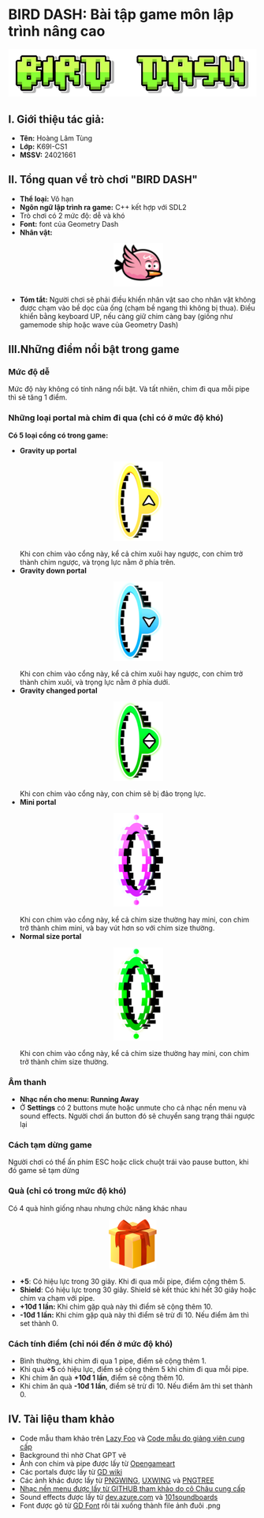 <h1> BIRD DASH: Bài tập game môn lập trình nâng cao</h1>
<p align="center"><img src="https://github.com/hoanglamtung261106/btapgame/blob/main/image/font/bird_dash.png">

<h2> I. Giới thiệu tác giả:</h2>
<ul>
<li><b>Tên:</b> Hoàng Lâm Tùng</li>
<li><b>Lớp:</b> K69I-CS1</li>
<li><b>MSSV:</b> 24021661</li>
</ul>

<h2>
 II. Tổng quan về trò chơi "BIRD DASH"
</h2>
<ul>
 <li><b>Thể loại:</b> Vô hạn</li>
 <li><b>Ngôn ngữ lập trình ra game:</b> C++ kết hợp với SDL2</li>
 <li>Trò chơi có 2 mức độ: dễ và khó</li>
 <li><b>Font:</b> font của Geometry Dash
 <li><b>Nhân vật:</b> <p align="center"><img src="https://github.com/hoanglamtung261106/btapgame/blob/main/image/frame/frame-1.png" width=100></p>
 <li><b>Tóm tắt:</b> Người chơi sẽ phải điều khiển nhân vật sao cho nhân vật không được chạm vào bề dọc của ống (chạm bề ngang thì không bị thua). Điều khiển bằng keyboard UP, nếu càng giữ chim càng bay (giống như gamemode ship hoặc wave của Geometry Dash)</li>
</ul>

<h2> III.Những điểm nổi bật trong game</h2>
<h3>Mức độ dễ</h3>
Mức độ này không có tính năng nổi bật. Và tất nhiên, chim đi qua mỗi pipe thì sẽ tăng 1 điểm.
<h3>Những loại portal mà chim đi qua (chỉ có ở mức độ khó)</h3>
<b>Có 5 loại cổng có trong game:</b>
<ul>
<li> <b>Gravity up portal</b><p align="center"><img src="https://github.com/hoanglamtung261106/btapgame/blob/main/image/portal/up_portal.png" width=100> </p>
Khi con chim vào cổng này, kể cả chim xuôi hay ngược, con chim trở thành chim ngược, và trọng lực nằm ở phía trên.</li>
<li> <b>Gravity down portal</b><p align="center"><img src="https://github.com/hoanglamtung261106/btapgame/blob/main/image/portal/down_portal.png" width=100> </p>
Khi con chim vào cổng này, kể cả chim xuôi hay ngược, con chim trở thành chim xuôi, và trọng lực nằm ở phía dưới.</li>
<li> <b>Gravity changed portal</b><p align="center"><img src="https://github.com/hoanglamtung261106/btapgame/blob/main/image/portal/down_or_up_portal.png" width=100> </p>
Khi con chim vào cổng này, con chim sẽ bị đảo trọng lực.</li>
<li> <b>Mini portal</b><p align="center"><img src="https://github.com/hoanglamtung261106/btapgame/blob/main/image/portal/mini_portal.png" width=100> </p>
Khi con chim vào cổng này, kể cả chim size thường hay mini, con chim trở thành chim mini, và bay vút hơn so với chim size thường.</li>
<li> <b>Normal size portal</b><p align="center"><img src="https://github.com/hoanglamtung261106/btapgame/blob/main/image/portal/big_portal.png" width=100> </p>
Khi con chim vào cổng này, kể cả chim size thường hay mini, con chim trở thành chim size thường.</li>
</ul>

<h3>Âm thanh</h3>
<ul>
 <li> <b> Nhạc nền cho menu: </b> <b>Running Away</b>
 <li> Ở <b>Settings</b> có 2 buttons mute hoặc unmute cho cả nhạc nền menu và sound effects. Người chơi ấn button đó sẽ chuyển sang trạng thái ngược lại</li>
</ul>

<h3>Cách tạm dừng game</h3>
Người chơi có thể ấn phím ESC hoặc click chuột trái vào pause button, khi đó game sẽ tạm dừng

<h3>Quà (chỉ có trong mức độ khó)</h3>
Có 4 quà hình giống nhau nhưng chức năng khác nhau<p align="center"><img src="https://github.com/hoanglamtung261106/btapgame/blob/main/image/gift.png"></p>
<ul>
 <li> <b>+5</b>: Có hiệu lực trong 30 giây. Khi đi qua mỗi pipe, điểm cộng thêm 5.</li>
 <li> <b>Shield</b>: Có hiệu lực trong 30 giây. Shield sẽ kết thúc khi hết 30 giây hoặc chim va chạm với pipe.</li>
 <li> <b>+10đ 1 lần:</b> Khi chim gặp quà này thì điểm sẽ cộng thêm 10.
 <li> <b>-10đ 1 lần:</b> Khi chim gặp quà này thì điểm sẽ trừ đi 10. Nếu điểm âm thì set thành 0.
</ul>

<h3>Cách tính điểm (chỉ nói đến ở mức độ khó)</h3>
<ul>
 <li>Bình thường, khi chim đi qua 1 pipe, điểm sẽ cộng thêm 1.</li>
 <li>Khi quà <b>+5</b> có hiệu lực, điểm sẽ cộng thêm 5 khi chim đi qua mỗi pipe.</li>
 <li>Khi chim ăn quà <b>+10đ 1 lần</b>, điểm sẽ cộng thêm 10.</li>
 <li>Khi chim ăn quà <b>-10đ 1 lần</b>, điểm sẽ trừ đi 10. Nếu điểm âm thì set thành 0.</li>
</ul>

<h2>IV. Tài liệu tham khảo</h2>
<ul>
 <li> Code mẫu tham khảo trên <a href="https://lazyfoo.net/tutorials/SDL/index.php"> Lazy Foo</a> và <a href="https://github.com/chauttm/advprogram/tree/master"> Code mẫu do giảng viên cung cấp</a></li>
 <li> Background thì nhờ Chat GPT vẽ</li>
 <li> Ảnh con chim và pipe được lấy từ <a href="https://opengameart.org/">Opengameart</a></li>
 <li> Các portals được lấy từ <a href="https://geometry-dash.fandom.com/wiki/Portals">GD wiki</a></li>
 <li> Các ảnh khác được lấy từ <a href="https://www.pngwing.com/en/free-png-zmfgs/download">PNGWING</a>, <a href="https://uxwing.com/pause-button-red-icon/">UXWING</a> và <a href="https://vi.pngtree.com/">PNGTREE
 <li> Nhạc nền menu được lấy từ <a href="https://github.com/chauttm/gameProject/blob/main/09_sound_and_music/assets/RunningAway.mp3">GITHUB tham khảo do cô Châu cung cấp</a>
 <li> Sound effects được lấy từ <a href="https://dev.azure.com/">dev.azure.com</a> và <a href="https://www.101soundboards.com">101soundboards</a>
 <li> Font được gõ từ <a href="https://gdcolon.com/gdfont"> GD Font</a> rồi tải xuống thành file ảnh đuôi .png</li>
</ul></h2>
